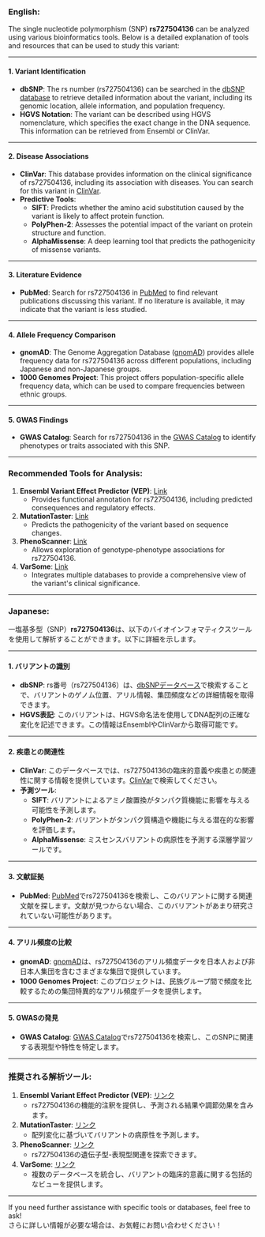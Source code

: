### English:
The single nucleotide polymorphism (SNP) **rs727504136** can be analyzed using various bioinformatics tools. Below is a detailed explanation of tools and resources that can be used to study this variant:

---

#### 1. **Variant Identification**
- **dbSNP**: The rs number (rs727504136) can be searched in the [dbSNP database](https://www.ncbi.nlm.nih.gov/snp/) to retrieve detailed information about the variant, including its genomic location, allele information, and population frequency.
- **HGVS Notation**: The variant can be described using HGVS nomenclature, which specifies the exact change in the DNA sequence. This information can be retrieved from Ensembl or ClinVar.

---

#### 2. **Disease Associations**
- **ClinVar**: This database provides information on the clinical significance of rs727504136, including its association with diseases. You can search for this variant in [ClinVar](https://www.ncbi.nlm.nih.gov/clinvar/).
- **Predictive Tools**:
  - **SIFT**: Predicts whether the amino acid substitution caused by the variant is likely to affect protein function.
  - **PolyPhen-2**: Assesses the potential impact of the variant on protein structure and function.
  - **AlphaMissense**: A deep learning tool that predicts the pathogenicity of missense variants.

---

#### 3. **Literature Evidence**
- **PubMed**: Search for rs727504136 in [PubMed](https://pubmed.ncbi.nlm.nih.gov/) to find relevant publications discussing this variant. If no literature is available, it may indicate that the variant is less studied.

---

#### 4. **Allele Frequency Comparison**
- **gnomAD**: The Genome Aggregation Database ([gnomAD](https://gnomad.broadinstitute.org/)) provides allele frequency data for rs727504136 across different populations, including Japanese and non-Japanese groups.
- **1000 Genomes Project**: This project offers population-specific allele frequency data, which can be used to compare frequencies between ethnic groups.

---

#### 5. **GWAS Findings**
- **GWAS Catalog**: Search for rs727504136 in the [GWAS Catalog](https://www.ebi.ac.uk/gwas/) to identify phenotypes or traits associated with this SNP.

---

### Recommended Tools for Analysis:
1. **Ensembl Variant Effect Predictor (VEP)**: [Link](https://www.ensembl.org/info/docs/tools/vep/index.html)
   - Provides functional annotation for rs727504136, including predicted consequences and regulatory effects.
2. **MutationTaster**: [Link](https://www.mutationtaster.org/)
   - Predicts the pathogenicity of the variant based on sequence changes.
3. **PhenoScanner**: [Link](http://www.phenoscanner.medschl.cam.ac.uk/)
   - Allows exploration of genotype-phenotype associations for rs727504136.
4. **VarSome**: [Link](https://varsome.com/)
   - Integrates multiple databases to provide a comprehensive view of the variant's clinical significance.

---

### Japanese:
一塩基多型（SNP）**rs727504136**は、以下のバイオインフォマティクスツールを使用して解析することができます。以下に詳細を示します。

---

#### 1. **バリアントの識別**
- **dbSNP**: rs番号（rs727504136）は、[dbSNPデータベース](https://www.ncbi.nlm.nih.gov/snp/)で検索することで、バリアントのゲノム位置、アリル情報、集団頻度などの詳細情報を取得できます。
- **HGVS表記**: このバリアントは、HGVS命名法を使用してDNA配列の正確な変化を記述できます。この情報はEnsemblやClinVarから取得可能です。

---

#### 2. **疾患との関連性**
- **ClinVar**: このデータベースでは、rs727504136の臨床的意義や疾患との関連性に関する情報を提供しています。[ClinVar](https://www.ncbi.nlm.nih.gov/clinvar/)で検索してください。
- **予測ツール**:
  - **SIFT**: バリアントによるアミノ酸置換がタンパク質機能に影響を与える可能性を予測します。
  - **PolyPhen-2**: バリアントがタンパク質構造や機能に与える潜在的な影響を評価します。
  - **AlphaMissense**: ミスセンスバリアントの病原性を予測する深層学習ツールです。

---

#### 3. **文献証拠**
- **PubMed**: [PubMed](https://pubmed.ncbi.nlm.nih.gov/)でrs727504136を検索し、このバリアントに関する関連文献を探します。文献が見つからない場合、このバリアントがあまり研究されていない可能性があります。

---

#### 4. **アリル頻度の比較**
- **gnomAD**: [gnomAD](https://gnomad.broadinstitute.org/)は、rs727504136のアリル頻度データを日本人および非日本人集団を含むさまざまな集団で提供しています。
- **1000 Genomes Project**: このプロジェクトは、民族グループ間で頻度を比較するための集団特異的なアリル頻度データを提供します。

---

#### 5. **GWASの発見**
- **GWAS Catalog**: [GWAS Catalog](https://www.ebi.ac.uk/gwas/)でrs727504136を検索し、このSNPに関連する表現型や特性を特定します。

---

### 推奨される解析ツール:
1. **Ensembl Variant Effect Predictor (VEP)**: [リンク](https://www.ensembl.org/info/docs/tools/vep/index.html)
   - rs727504136の機能的注釈を提供し、予測される結果や調節効果を含みます。
2. **MutationTaster**: [リンク](https://www.mutationtaster.org/)
   - 配列変化に基づいてバリアントの病原性を予測します。
3. **PhenoScanner**: [リンク](http://www.phenoscanner.medschl.cam.ac.uk/)
   - rs727504136の遺伝子型-表現型関連を探索できます。
4. **VarSome**: [リンク](https://varsome.com/)
   - 複数のデータベースを統合し、バリアントの臨床的意義に関する包括的なビューを提供します。

---

If you need further assistance with specific tools or databases, feel free to ask!  
さらに詳しい情報が必要な場合は、お気軽にお問い合わせください！